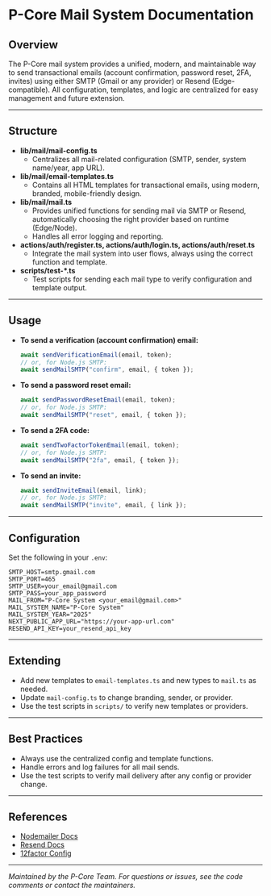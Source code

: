 # P-Core Mail System Documentation

## Overview
The P-Core mail system provides a unified, modern, and maintainable way to send transactional emails (account confirmation, password reset, 2FA, invites) using either SMTP (Gmail or any provider) or Resend (Edge-compatible). All configuration, templates, and logic are centralized for easy management and future extension.

---

## Structure

- **lib/mail/mail-config.ts**
  - Centralizes all mail-related configuration (SMTP, sender, system name/year, app URL).
- **lib/mail/email-templates.ts**
  - Contains all HTML templates for transactional emails, using modern, branded, mobile-friendly design.
- **lib/mail/mail.ts**
  - Provides unified functions for sending mail via SMTP or Resend, automatically choosing the right provider based on runtime (Edge/Node).
  - Handles all error logging and reporting.
- **actions/auth/register.ts, actions/auth/login.ts, actions/auth/reset.ts**
  - Integrate the mail system into user flows, always using the correct function and template.
- **scripts/test-*.ts**
  - Test scripts for sending each mail type to verify configuration and template output.

---

## Usage

- **To send a verification (account confirmation) email:**
  ```ts
  await sendVerificationEmail(email, token);
  // or, for Node.js SMTP:
  await sendMailSMTP("confirm", email, { token });
  ```
- **To send a password reset email:**
  ```ts
  await sendPasswordResetEmail(email, token);
  // or, for Node.js SMTP:
  await sendMailSMTP("reset", email, { token });
  ```
- **To send a 2FA code:**
  ```ts
  await sendTwoFactorTokenEmail(email, token);
  // or, for Node.js SMTP:
  await sendMailSMTP("2fa", email, { token });
  ```
- **To send an invite:**
  ```ts
  await sendInviteEmail(email, link);
  // or, for Node.js SMTP:
  await sendMailSMTP("invite", email, { link });
  ```

---

## Configuration

Set the following in your `.env`:
```
SMTP_HOST=smtp.gmail.com
SMTP_PORT=465
SMTP_USER=your_email@gmail.com
SMTP_PASS=your_app_password
MAIL_FROM="P-Core System <your_email@gmail.com>"
MAIL_SYSTEM_NAME="P-Core System"
MAIL_SYSTEM_YEAR="2025"
NEXT_PUBLIC_APP_URL="https://your-app-url.com"
RESEND_API_KEY=your_resend_api_key
```

---

## Extending
- Add new templates to `email-templates.ts` and new types to `mail.ts` as needed.
- Update `mail-config.ts` to change branding, sender, or provider.
- Use the test scripts in `scripts/` to verify new templates or providers.

---

## Best Practices
- Always use the centralized config and template functions.
- Handle errors and log failures for all mail sends.
- Use the test scripts to verify mail delivery after any config or provider change.

---

## References
- [Nodemailer Docs](https://nodemailer.com/smtp/)
- [Resend Docs](https://resend.com/docs)
- [12factor Config](https://12factor.net/config)

---

*Maintained by the P-Core Team. For questions or issues, see the code comments or contact the maintainers.*
